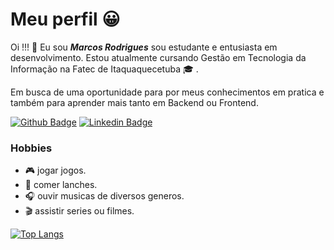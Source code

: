# Meu perfil :grinning:

Oi !!! :wave: Eu sou ***Marcos Rodrigues*** sou estudante e entusiasta em desenvolvimento. Estou atualmente cursando Gestão em Tecnologia da Informação na Fatec de Itaquaquecetuba :mortar_board: .

Em busca de uma oportunidade para por meus conhecimentos em pratica e também para aprender mais tanto em Backend ou Frontend.

[![Github Badge](https://img.shields.io/badge/-Github-000?style=flat-square&logo=Github&logoColor=white&link=https://github.com/MarKus-del)](https://github.com/MarKus-del)
[![Linkedin Badge](https://img.shields.io/badge/-LinkedIn-blue?style=flat-square&logo=Linkedin&logoColor=white&link=https://www.linkedin.com/in/marcos-rodrigues-199b84201/)](https://www.linkedin.com/in/marcos-rodrigues-199b84201/)


### Hobbies
+ :video_game: jogar jogos.
+ :pizza: comer lanches.
+ :headphones: ouvir musicas de diversos generos. 
+ :clapper: assistir series ou filmes.



[![Top Langs](https://github-readme-stats.vercel.app/api/top-langs/?username=MarKus-del)](https://github.com/anuraghazra/github-readme-stats)
